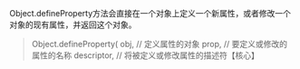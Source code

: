 Object.defineProperty方法会直接在一个对象上定义一个新属性，或者修改一个对象的现有属性，并返回这个对象。
> Object.defineProperty(
  obj, // 定义属性的对象
  prop, // 要定义或修改的属性的名称
  descriptor, // 将被定义或修改属性的描述符【核心】
